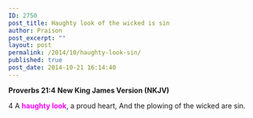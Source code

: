 ```yaml
---
ID: 2750
post_title: Haughty look of the wicked is sin
author: Praison
post_excerpt: ""
layout: post
permalink: /2014/10/haughty-look-sin/
published: true
post_date: 2014-10-21 16:14:40
---
```

<strong>Proverbs 21:4</strong>
<strong> New King James Version (NKJV)</strong>

4 A <strong><span style="color: #ff00ff;">haughty look</span></strong>, a proud heart,
And the plowing of the wicked are sin.